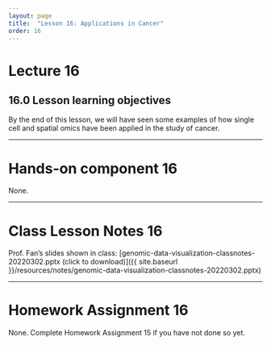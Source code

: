 ```yaml
---
layout: page
title:  "Lesson 16: Applications in Cancer"
order: 16
---
```


# Lecture 16

## 16.0 Lesson learning objectives

By the end of this lesson, we will have seen some examples of how single cell and spatial omics have been applied in the study of cancer. 

---

# Hands-on component 16

None.

---

# Class Lesson Notes 16

Prof. Fan’s slides shown in class: [genomic-data-visualization-classnotes-20220302.pptx (click to download)]({{ site.baseurl }}/resources/notes/genomic-data-visualization-classnotes-20220302.pptx)

---

# Homework Assignment 16

None. Complete Homework Assignment 15 if you have not done so yet.




